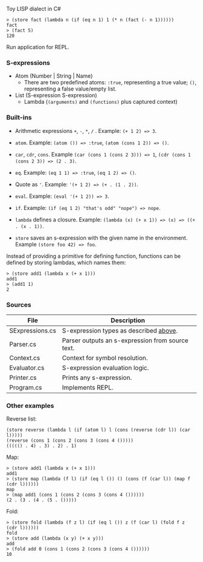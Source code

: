 Toy LISP dialect in C#

```
> (store fact (lambda n (if (eq n 1) 1 (* n (fact (- n 1))))))
fact
> (fact 5)
120
```

Run application for REPL.

### S-expressions
* Atom (Number | String | Name)
  * There are two predefined atoms: ``:true``, representing a true value; ``()``, representing a false value/empty list.
* List (S-expression S-expression)
  * Lambda (``(arguments)`` and ``(functions)`` plus captured context)

### Built-ins
* Arithmetic expressions ``+``, ``-``, ``*``, ``/`` .
  Example: ``(+ 1 2) => 3``.
  
* ``atom``. Example: ``(atom ()) => :true``, ``(atom (cons 1 2)) => ()``.
* ``car``, ``cdr``, ``cons``. Example ``(car (cons 1 (cons 2 3))) => 1``, ``(cdr (cons 1 (cons 2 3)) => (2 . 3)``.
* ``eq``. Example: ``(eq 1 1) => :true``, ``(eq 1 2) => ()``.
* Quote as ``'``. Example: ``'(+ 1 2) => (+ . (1 . 2))``.
* ``eval``. Example: ``(eval '(+ 1 2)) => 3``.
* ``if``. Example: ``(if (eq 1 2) "that's odd" "nope") => nope``.
* ``lambda`` defines a closure. Example: ``(lambda (x) (+ x 1)) => (x) => ((+ . (x . 1))``.
* ``store`` saves an s-expression with the given name in the environment. Example ``(store foo 42) => foo``.

Instead of providing a primitive for defining function, functions can be defined by storing lambdas, which names them:

```
> (store add1 (lambda x (+ x 1)))
add1
> (add1 1)
2
```

### Sources

| File | Description |
|-----------------|------------------|
| SExpressions.cs | S-expression types as described [above](#s-expressions). |
| Parser.cs       | Parser outputs an s-expression from source text. |
| Context.cs      | Context for symbol resolution. |
| Evaluator.cs    | S-expression evaluation logic. |
| Printer.cs      | Prints any s-expression. |
| Program.cs      | Implements REPL. |

### Other examples

Reverse list:
```
(store reverse (lambda l (if (atom l) l (cons (reverse (cdr l)) (car l)))))
(reverse (cons 1 (cons 2 (cons 3 (cons 4 ()))))
((((() . 4) . 3) . 2) . 1)
```

Map:
```
> (store add1 (lambda x (+ x 1)))
add1
> (store map (lambda (f l) (if (eq l ()) () (cons (f (car l)) (map f (cdr l))))))
map
> (map add1 (cons 1 (cons 2 (cons 3 (cons 4 ())))))
(2 . (3 . (4 . (5 . ()))))
```

Fold:
```
> (store fold (lambda (f z l) (if (eq l ()) z (f (car l) (fold f z (cdr l))))))
fold
> (store add (lambda (x y) (+ x y)))
add
> (fold add 0 (cons 1 (cons 2 (cons 3 (cons 4 ())))))
10
```
